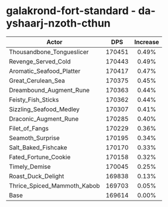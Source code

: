 # galakrond-fort-standard - da-yshaarj-nzoth-cthun
| Actor | DPS | Increase |
|---|:---:|:---:|
|Thousandbone_Tongueslicer|170451|0.49%|
|Revenge_Served_Cold|170443|0.49%|
|Aromatic_Seafood_Platter|170417|0.47%|
|Great_Cerulean_Sea|170375|0.45%|
|Dreambound_Augment_Rune|170363|0.44%|
|Feisty_Fish_Sticks|170362|0.44%|
|Sizzling_Seafood_Medley|170307|0.41%|
|Draconic_Augment_Rune|170285|0.40%|
|Filet_of_Fangs|170229|0.36%|
|Seamoth_Surprise|170195|0.34%|
|Salt_Baked_Fishcake|170170|0.33%|
|Fated_Fortune_Cookie|170158|0.32%|
|Timely_Demise|170045|0.25%|
|Roast_Duck_Delight|169838|0.13%|
|Thrice_Spiced_Mammoth_Kabob|169703|0.05%|
|Base|169614|0.00%|
